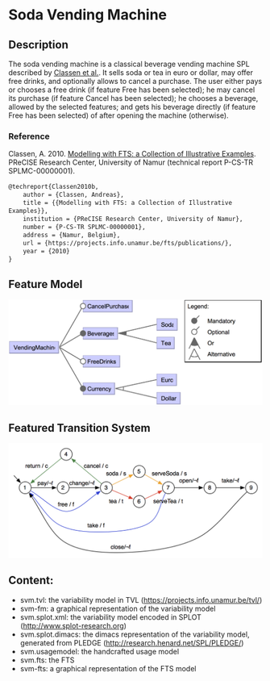 
# Soda Vending Machine


## Description

The soda vending machine is a classical beverage vending machine SPL described by [Classen et al.]((https://projects.info.unamur.be/fts/)). It sells soda or tea in euro or dollar, may offer free drinks, and optionally allows to cancel a purchase. The user either pays or chooses a free drink (if feature Free has been selected); he may cancel its purchase (if feature Cancel has been selected); he chooses a beverage, allowed by the selected features; and gets his beverage directly (if feature Free has been selected) of after opening the machine (otherwise).

### Reference

Classen, A. 2010. [Modelling with FTS: a Collection of Illustrative Examples](https://projects.info.unamur.be/fts/). PReCISE Research Center, University of Namur (technical report P-CS-TR SPLMC-00000001).

```TeX
@techreport{Classen2010b,
	author = {Classen, Andreas},
	title = {{Modelling with FTS: a Collection of Illustrative Examples}},
	institution = {PReCISE Research Center, University of Namur},
	number = {P-CS-TR SPLMC-00000001},
	address = {Namur, Belgium},
	url = {https://projects.info.unamur.be/fts/publications/},
	year = {2010}
}
```

## Feature Model

![Soda Vending Machine Feature Model](svm-fm.png)

## Featured Transition System

![Soda Vending Machine FTS Model](svm-fts.png)

## Content:

- svm.tvl: the variability model in TVL (https://projects.info.unamur.be/tvl/)
- svm-fm: a graphical representation of the variability model
- svm.splot.xml: the variability model encoded in SPLOT (http://www.splot-research.org)
- svm.splot.dimacs: the dimacs representation of the variability model, generated from PLEDGE (http://research.henard.net/SPL/PLEDGE/)
- svm.usagemodel: the handcrafted usage model
- svm.fts: the FTS
- svm-fts: a graphical representation of the FTS model
